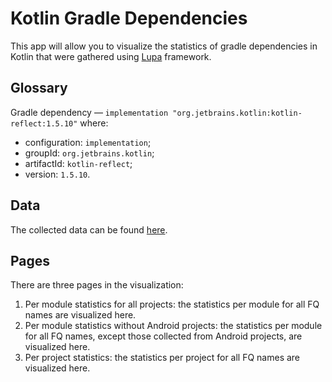 # Kotlin Gradle Dependencies
This app will allow you to visualize the statistics of gradle dependencies in Kotlin that were gathered using [Lupa](https://github.com/nbirillo/Lupa) framework.

## Glossary
Gradle dependency — `implementation "org.jetbrains.kotlin:kotlin-reflect:1.5.10"` where:
- configuration: `implementation`;
- groupId: `org.jetbrains.kotlin`;
- artifactId: `kotlin-reflect`;
- version: `1.5.10`.

## Data
The collected data can be found [here](https://github.com/GirZ0n/Lupa-Visualization/tree/main/resources/kotlin_gradle_dependencies/data).

## Pages
There are three pages in the visualization:

1. Per module statistics for all projects: the statistics per module for all FQ names are visualized here.
2. Per module statistics without Android projects: the statistics per module for all FQ names, except those collected from Android projects, are visualized here.
3. Per project statistics: the statistics per project for all FQ names are visualized here.
